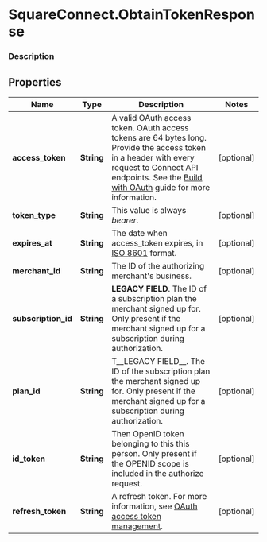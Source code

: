 # SquareConnect.ObtainTokenResponse

### Description



## Properties
Name | Type | Description | Notes
------------ | ------------- | ------------- | -------------
**access_token** | **String** | A valid OAuth access token. OAuth access tokens are 64 bytes long. Provide the access token in a header with every request to Connect API endpoints. See the [Build with OAuth](https://developer.squareup.com/docs/authz/oauth/build-with-the-api) guide for more information. | [optional] 
**token_type** | **String** | This value is always _bearer_. | [optional] 
**expires_at** | **String** | The date when access_token expires, in [ISO 8601](http://www.iso.org/iso/home/standards/iso8601.htm) format. | [optional] 
**merchant_id** | **String** | The ID of the authorizing merchant&#39;s business. | [optional] 
**subscription_id** | **String** | __LEGACY FIELD__. The ID of a subscription plan the merchant signed up for. Only present if the merchant signed up for a subscription during authorization. | [optional] 
**plan_id** | **String** | T__LEGACY FIELD__. The ID of the subscription plan the merchant signed up for. Only present if the merchant signed up for a subscription during authorization. | [optional] 
**id_token** | **String** | Then OpenID token belonging to this this person. Only present if the OPENID scope is included in the authorize request. | [optional] 
**refresh_token** | **String** | A refresh token. For more information, see [OAuth access token management](https://developer.squareup.com/docs/authz/oauth/how-it-works#oauth-access-token-management). | [optional] 


